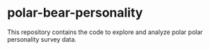 # polar-bear-personality
This repository contains the code to explore and analyze polar polar personality survey data.

